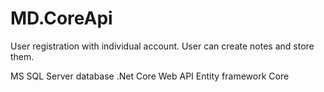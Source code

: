 # MD.CoreApi
User registration with individual account.
User can create notes and store them.

MS SQL Server database
.Net Core Web API
Entity framework Core
